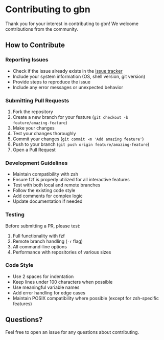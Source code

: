 # Contributing to gbn

Thank you for your interest in contributing to gbn! We welcome contributions from the community.

## How to Contribute

### Reporting Issues

- Check if the issue already exists in the [issue tracker](https://github.com/muneebshahid/gbn/issues)
- Include your system information (OS, shell version, git version)
- Provide steps to reproduce the issue
- Include any error messages or unexpected behavior

### Submitting Pull Requests

1. Fork the repository
2. Create a new branch for your feature (`git checkout -b feature/amazing-feature`)
3. Make your changes
4. Test your changes thoroughly
5. Commit your changes (`git commit -m 'Add amazing feature'`)
6. Push to your branch (`git push origin feature/amazing-feature`)
7. Open a Pull Request

### Development Guidelines

- Maintain compatibility with zsh
- Ensure fzf is properly utilized for all interactive features
- Test with both local and remote branches
- Follow the existing code style
- Add comments for complex logic
- Update documentation if needed

### Testing

Before submitting a PR, please test:

1. Full functionality with fzf
2. Remote branch handling (`-r` flag)
3. All command-line options
4. Performance with repositories of various sizes

### Code Style

- Use 2 spaces for indentation
- Keep lines under 100 characters when possible
- Use meaningful variable names
- Add error handling for edge cases
- Maintain POSIX compatibility where possible (except for zsh-specific features)

## Questions?

Feel free to open an issue for any questions about contributing.
